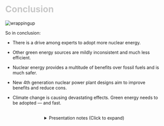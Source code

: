 <div class = "centered"><h1 style="color:#c8c8c8">Conclusion</h1></div>

![wrappingup](https://user-images.githubusercontent.com/95508525/167991807-46cff549-15f7-4a55-8a78-c2b60cdd7408.jpg)<br>


So in conclusion:


* There is a drive among experts to adopt more nuclear energy.


* Other green energy sources are mildly inconsistent and much less efficient.


* Nuclear energy provides a multitude of benefits over fossil fuels and is much safer.


* New 4th generation nuclear power plant designs aim to improve benefits and reduce cons.


* Climate change is causing devastating effects. Green energy needs to be adopted — and fast.



<br>

<div class = "centered">
<details style="text-align:center">
  <summary class="centered">Presentation notes (Click to expand)</summary>

  ```
  1. Briefly elaborate over points, mentioning important details of information covered
  2. Wrap-up
  3. Say goodbye to the audience!
  ```
</details>
</div>
